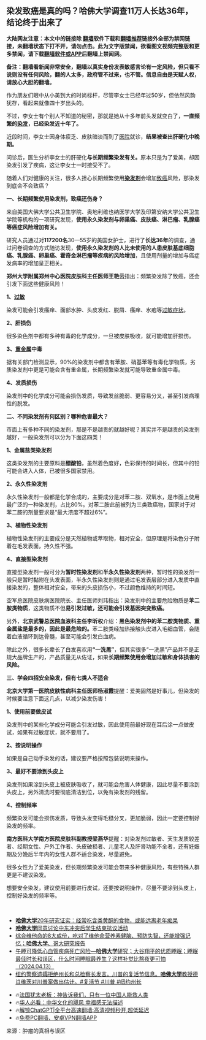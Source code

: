  <!-- 面包屑导航 --> <h2>染发致癌是真的吗？哈佛大学调查11万人长达36年，结论终于出来了</h2> <p class="notice"><b>大陆网友注意：本文中的链接除 <a href="https://github.com/bannedbook/fanqiang" >翻墙</a>软件下载和<a href="https://github.com/killgcd/justmysocks/blob/master/README.md">翻墙推荐</a>链接外全部为禁网链接，未翻墙状态下打不开，请勿点击。此为文字版禁闻，欲看图文视频完整版和更多禁闻，请下载<a href="https://github.com/bannedbook/fanqiang">翻墙软件或APP</a>后翻墙上禁闻网。</p><p>备注：翻墙看新闻非常安全，翻墙以真实身份发表敏感言论有一定风险，但只看不说则没有任何风险，翻的人太多，政府管不过来，也不管。信息自由是天赋人权，请放心大胆的翻墙。</b></p>  <div class="entry"> <p>作为朋友们眼中从小美到大的时尚标杆，尽管李女士已经年过50岁，但依然风韵犹存，看起来就像四十岁出头的。</p> <p>不过，李女士有个别人不知道的秘密，那就是她从十多年前头发就变白了，<strong>一直频繁的<a href="https://www.bannedbook.org/bnews/tag/%E6%9F%93%E5%8F%91/" class="st_tag internal_tag" rel="tag" title="标签 染发 下的日志">染发</a>，已经染发近十年了。</strong></p> <p>近段时间，李女士因身体疲乏、皮肤暗淡而到了<a href="https://www.bannedbook.org/bnews/tag/%E5%8C%BB%E9%99%A2/" class="st_tag internal_tag" rel="tag" title="标签 医院 下的日志">医院</a>就诊，<strong>结果被查出肝硬化中晚期。</strong></p> <p>问诊后，医生分析李女士的肝硬化<strong>与长期频繁染发有关。</strong>原本只是为了爱美，却因染发引发了疾病，这让李女士一时接受不了。</p> <p>随着人们对健康的关注，很多人担心长期频繁使用<strong><a href="https://www.bannedbook.org/bnews/tag/%e6%9f%93%e5%8f%91%e5%89%82/" class="st_tag internal_tag" rel="tag" title="标签 染发剂 下的日志">染发剂</a></strong>会增加<a href="https://www.bannedbook.org/bnews/tag/%e8%87%b4%e7%99%8c/" class="st_tag internal_tag" rel="tag" title="标签 致癌 下的日志">致癌</a>风险，那染发到底会不会致癌？</p> <p><strong>一、长期频繁使用染发剂，致癌还伤身？</strong></p> <p>来自美国大佛大学公共卫生学院、奥地利维也纳医学大学及印第安纳大学公共卫生学院等机构的一项研究发现，<strong>使用永久染发剂与卵巢癌、皮肤癌、淋巴瘤、乳腺癌等癌症风险增加有关。</strong></p> <p>研究人员通过对<strong>117200名</strong>30—55岁的美国女护士，进行了<strong>长达36年</strong>的调查，通过问卷调查的方式随访发现，<strong>使用永久染发剂的人比未使用的人患皮肤基底细胞癌、乳腺癌、卵巢癌、霍奇金淋巴瘤等疾病的风险增加</strong>，且使用剂量的增加与癌症发病率的增加呈正相关。</p> <p><strong>郑州大学附属郑州中心医院皮肤科主任医师王艳云</strong>指出：频繁染发除了致癌，还会引发下面这些健康风险！</p> <p><strong>1、<a href="https://www.bannedbook.org/bnews/tag/%E8%BF%87%E6%95%8F/" class="st_tag internal_tag" rel="tag" title="标签 过敏 下的日志">过敏</a></strong></p> <p>染发可能会引发瘙痒、面部水肿、头皮发红、脱屑、瘙痒、水疱等<a href="https://www.bannedbook.org/bnews/tag/%E8%BF%87%E6%95%8F%E7%97%87%E7%8A%B6/" class="st_tag internal_tag" rel="tag" title="标签 过敏症状 下的日志">过敏症状</a>。</p>  <p><strong>2、肝损伤</strong></p> <p>很多染色剂中都有多种有毒的化学成分，一旦被皮肤吸收，就可能增加肝损伤。</p> <p><strong>3、<a href="https://www.bannedbook.org/bnews/tag/%E9%87%8D%E9%87%91%E5%B1%9E/" class="st_tag internal_tag" rel="tag" title="标签 重金属 下的日志">重金属</a>中毒</strong></p> <p>据有关部门检测显示，90%的染发剂中都含有苯胺、硝基苯等有毒化学物质，劣质染发剂中更是可能会含有重金属，长期频繁染发就可能导致重金属中毒。</p> <p><strong>4、发质损伤</strong></p> <p>染发剂中的化学成分可能会损伤发质，导致发丝脆弱、更容易分叉，甚至引发病理性的脱发。</p> <p><strong>二、不同染发剂有何区别？哪种危害最大？</strong></p> <p>市面上有多种不同的染发剂，那是不是越贵的就越好呢？其实并不是越贵的染发剂越好，一般染发剂可以分为下面这四类！</p> <p><strong>1、金属盐类染发剂</strong></p> <p>这类染发剂的主要原料是<strong>醋酸铅</strong>，虽然着色度好，色彩保持的时间长，但其中的铅可能会进入人体，已被很多国家禁用。</p> <p><strong>2、永久性染发剂</strong></p>  <p>永久性染发剂一般都是化学合成的，主要成分是对苯二胺、双氧水，是市面上使用最广泛的一种染发剂，占比80%。对苯二胺此前被列为三类致癌物，国家对于对苯二胺的剂量要求是“最大浓度不超过6%”。</p> <p><strong>3、植物性染发剂</strong></p> <p>植物性染发剂的主要成分是天然植物或萃取物，相对安全，但原理是将染色分子附着在毛发表面，持久性不强。</p> <p><strong>4、直接型染发剂</strong></p> <p>直接型染发剂一般可分为<strong>暂时性染发剂</strong>和<strong>半永久性染发剂</strong>两种，暂时性的染发剂一般只是暂时黏附在头发表面，半永久性染发剂则是通过毛发表层部分进入发质中直接染发的，整体相对安全，带来的头皮损伤小，不过颜色维持的时间短。</p> <p>空军总医院皮肤病医院院长、主任医师刘玮指出：染发剂中的主要危险物质是<strong>苯二胺类物质</strong>，这类物质不但<strong>易引发过敏，还可能会引发基因突变致癌。</strong></p> <p>另外，<strong>北京武警总医院血液科主任李昕权</strong>介绍：<strong>黑色染发剂中的苯二胺类物质、重金属盐是最多的，因此是最危险的。</strong>苯二胺类经加热接触头皮进入毛细血管，会随着血液循环到达骨髓，甚至可能会引发白血病。</p> <p>除此之外，很多长辈长了白发喜欢用<strong>“一洗黑”</strong>，但其实很多“一洗黑”产品并不是正规大品牌生产的，产品质量无从佐证，如果<strong>长期频繁使用会增加过敏和身体损害的风险。</strong></p> <p><strong>三、学会四招安全染发，但有七类人不适合</strong></p> <p><strong>北京大学第一医院皮肤性病科主任医师杨淑霞</strong>提醒：爱美固然是好事儿，但染发的时候要注意下面这几点，以减少染发伤害！</p> <p><strong>1、使用前要做皮试</strong></p>  <p>染发剂中的某些化学成分可能会引发过敏，因此使用前最好现在耳后涂一点做皮试，如果有过敏症状，就不要用了。</p> <p><strong>2、按说明操作</strong></p> <p>如果是自己动手染发的话，建议要严格按照包装说明来操作。</p> <p><strong>3、最好不要涂到头皮上</strong></p> <p>染发剂如果涂到头皮上被皮肤吸收了，就可能会危害人体健康，因此尽量不要涂到头皮上，另外清洗时要彻底清洁到位，以免有染发剂的残留。</p> <p><strong>4、控制频率</strong></p> <p>频繁染发可能会损伤发质，导致头发变得毛糙分叉，更加脆弱，因此一定要控制好染发的频率。</p> <p><strong>南方医科大学南方医院皮肤科副教授梁燕华</strong>提醒：对染发剂过敏者、天生发质较差者、经期女性、户外工作者、头皮破损者、儿童老人及肝肾功能不全者，还有妊娠期及分娩后半年内的女性人群不适合染发，尽量避免。</p> <p>很多女性为了爱美染发，但长期频繁染发可能会带来多种健康风险，有些特殊人群更是不建议染发。</p> <p>想要安全染发，建议使用前要进行皮试，还要按说明操作，尽量不要涂到头皮上，控制好染发的频率等。</p> <p>&nbsp;</p>  <!--<div id="taboola-mid-1"></div>--><ul class='op-related-articles' title='相关阅读'> <li><a href='https://www.bannedbook.org/bnews/health/20240602/2044679.html' target='_blank'><b>哈佛大学</b>20年研究证实：经常吃含类黄酮的食物，或能远离老年痴呆</a></li> <li><a href='https://www.bannedbook.org/bnews/renquan/20240515/2036741.html' target='_blank'><b>哈佛大学</b>同意讨论中东冲突后学生结束抗议活动</a></li> <li><a href='https://www.bannedbook.org/bnews/sohnews/20240415/2025119.html' target='_blank'>综合维他命的8大成份，吃对了维他命营养素健脑、预防失智，还能增强记忆；<b>哈佛大学</b>、哥大研究报告</a></li> <li><a href='https://www.bannedbook.org/bnews/sohnews/20240413/2024589.html' target='_blank'>午睡可降低心血管疾病死亡风险—<b>哈佛大学</b>研究；大谷翔平的优质睡眠；睡眠最佳时长和误区，什么时间睡眠最养生？这样补觉比熬夜更可怕（2024.04.13）</a></li> <li><a href='https://www.bannedbook.org/bnews/comments/20240402/2020023.html' target='_blank'>纽约警察遗孀拒绝州长和总检察长发言。川普的复活节信息。<b>哈佛大学</b>教授德肖维茨对川普案做出估计。#复活节 #川普 #纽约州长</a></li> </ul> <ul class="texttj"> <li>🔥<a href="https://www.bannedbook.org/bnews/ssgc/20230219/1850782.html" target="_blank">法国犹太老板：神告诉我们，只有一位中国人能救人类</a></li> <li>🔥<a href="https://www.bannedbook.org/bnews/comments/20220220/1694796.html" target="_blank">华人必看：中华文化的飓风 幸福感无法描述</a></li> <li>🔥<a href="https://github.com/bannedbook/fanqiang/wiki/V2ray%E6%9C%BA%E5%9C%BA" target="_blank">解锁ChatGPT|全平台高速翻墙:高清视频秒开,超低延迟</a></li> <li>🔥<a href="https://github.com/bannedbook/fanqiang/wiki/%E7%A6%81%E9%97%BB%E7%BD%91%E5%AE%89%E5%8D%93%E7%BF%BB%E5%A2%99%E6%96%B0%E9%97%BBAPP" target="_blank">免费PC翻墙、安卓VPN翻墙APP</a></li> </ul><p class="src-info">来源：肿瘤的真相与误区 </p><a name='sharetosocial'></a> <div style="margin-bottom:5px;padding-bottom:5px;clear:both"> <div id="archive-pix-1" class="banner-ads"> <!-- AuctionX Display platform tag START --> <div id="27602x728x90x621x_ADSLOT1" clicktrack="%%CLICK_URL_ESC%%"></div>  <!-- AuctionX Display platform tag END --> </div> <div id="archive-pix-2" class="banner-ads"> <!-- AuctionX Display platform tag START --> <div id="27556x300x250x621x_ADSLOT1" clicktrack="%%CLICK_URL_ESC%%" style="margin:0 auto;text-align:center"></div>  <!-- AuctionX Display platform tag END --> </div> </div>  <div id="archive-pix-1" class="banner-ads"> <!-- AuctionX Display platform tag START --> <div id="27603x728x90x621x_ADSLOT1" clicktrack="%%CLICK_URL_ESC%%"></div>  <!-- AuctionX Display platform tag END --> </div> </div><!--END ENTRY--> 